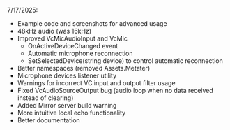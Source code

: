 7/17/2025:
- Example code and screenshots for advanced usage
- 48kHz audio (was 16kHz)
- Improved VcMicAudioInput and VcMic
    - OnActiveDeviceChanged event
    - Automatic microphone reconnection
    - SetSelectedDevice(string device) to control automatic reconnection
- Better namespaces (removed Assets.Metater)
- Microphone devices listener utility
- Warnings for incorrect VC input and output filter usage
- Fixed VcAudioSourceOutput bug (audio loop when no data received instead of clearing)
- Added Mirror server build warning
- More intuitive local echo functionality
- Better documentation
